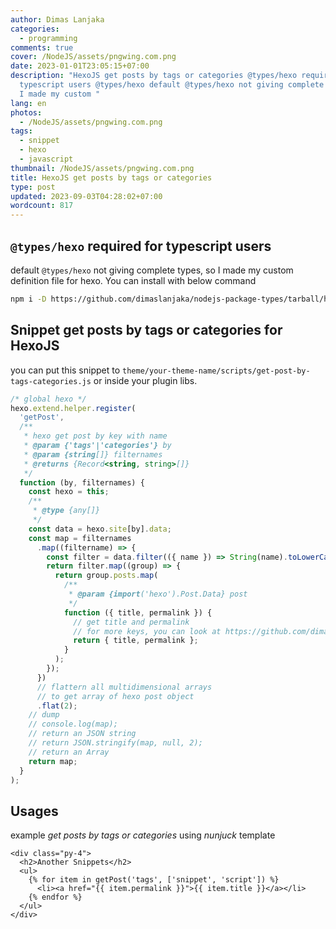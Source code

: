 ```yaml
---
author: Dimas Lanjaka
categories:
  - programming
comments: true
cover: /NodeJS/assets/pngwing.com.png
date: 2023-01-01T23:05:15+07:00
description: "HexoJS get posts by tags or categories @types/hexo required for
  typescript users @types/hexo default @types/hexo not giving complete types, so
  I made my custom "
lang: en
photos:
  - /NodeJS/assets/pngwing.com.png
tags:
  - snippet
  - hexo
  - javascript
thumbnail: /NodeJS/assets/pngwing.com.png
title: HexoJS get posts by tags or categories
type: post
updated: 2023-09-03T04:28:02+07:00
wordcount: 817
---
```


## `@types/hexo` required for typescript users
default `@types/hexo` not giving complete types, so I made my custom definition file for hexo. You can install with below command
```bash
npm i -D https://github.com/dimaslanjaka/nodejs-package-types/tarball/hexo
```

## Snippet get posts by tags or categories for HexoJS
you can put this snippet to `theme/your-theme-name/scripts/get-post-by-tags-categories.js` or inside your plugin libs.
```js
/* global hexo */
hexo.extend.helper.register(
  'getPost',
  /**
   * hexo get post by key with name
   * @param {'tags'|'categories'} by
   * @param {string[]} filternames
   * @returns {Record<string, string>[]}
   */
  function (by, filternames) {
    const hexo = this;
    /**
     * @type {any[]}
     */
    const data = hexo.site[by].data;
    const map = filternames
      .map((filtername) => {
        const filter = data.filter(({ name }) => String(name).toLowerCase() == filtername.toLowerCase());
        return filter.map((group) => {
          return group.posts.map(
            /**
             * @param {import('hexo').Post.Data} post
             */
            function ({ title, permalink }) {
              // get title and permalink
              // for more keys, you can look at https://github.com/dimaslanjaka/nodejs-package-types/blob/ec9b509d81eefdfada79f1658ac02118936a1e5a/index.d.ts#L757-L762
              return { title, permalink };
            }
          );
        });
      })
      // flattern all multidimensional arrays
      // to get array of hexo post object
      .flat(2);
    // dump
    // console.log(map);
    // return an JSON string
    // return JSON.stringify(map, null, 2);
    // return an Array
    return map;
  }
);
```

## Usages
example _get posts by tags or categories_ using _nunjuck_ template
```njk
<div class="py-4">
  <h2>Another Snippets</h2>
  <ul>
    {% for item in getPost('tags', ['snippet', 'script']) %}
      <li><a href="{{ item.permalink }}">{{ item.title }}</a></li>
    {% endfor %}
  </ul>
</div>
```

